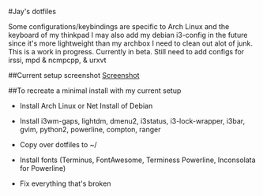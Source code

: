 #Jay's dotfiles

Some configurations/keybindings are specific to Arch Linux and the keyboard of my thinkpad
I may also add my debian i3-config in the future since it's more lightweight than my archbox
I need to clean out alot of junk. This is a work in progress. Currently in beta. 
Still need to add configs for irssi, mpd & ncmpcpp, & urxvt 

##Current setup screenshot
[Screenshot](http://i.imgur.com/bHHHpaG.png)

##To recreate a minimal install with my current setup
  * Install Arch Linux or Net Install of Debian
  
  * Install i3wm-gaps, lightdm, dmenu2, i3status, i3-lock-wrapper, i3bar, gvim, python2, powerline, compton, ranger

  * Copy over dotfiles to ~/

  * Install fonts (Terminus, FontAwesome, Terminess Powerline, Inconsolata for Powerline)

  * Fix everything that's broken
